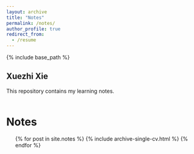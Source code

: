 ```yaml
---
layout: archive
title: "Notes"
permalink: /notes/
author_profile: true
redirect_from:
  - /resume
---
```

{% include base_path %}

Xuezhi Xie
---
This repository contains my learning notes.
<br/><br/>

Notes
======
  <ul>{% for post in site.notes %}
    {% include archive-single-cv.html %}
  {% endfor %}</ul>
  

<!-- Teaching
======
  <ul>{% for post in site.teaching %}
    {% include archive-single.html %}
  {% endfor %}</ul> -->
 

